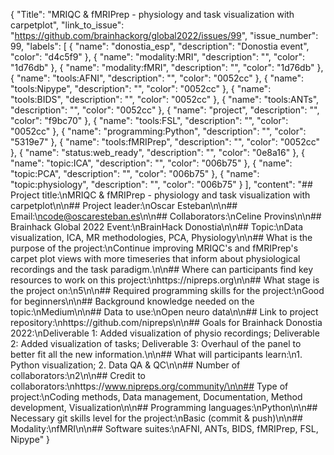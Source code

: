 {
  "Title": "MRIQC & fMRIPrep - physiology and task visualization with carpetplot",
  "link_to_issue": "https://github.com/brainhackorg/global2022/issues/99",
  "issue_number": 99,
  "labels": [
    {
      "name": "donostia_esp",
      "description": "Donostia event",
      "color": "d4c5f9"
    },
    {
      "name": "modality:MRI",
      "description": "",
      "color": "1d76db"
    },
    {
      "name": "modality:fMRI",
      "description": "",
      "color": "1d76db"
    },
    {
      "name": "tools:AFNI",
      "description": "",
      "color": "0052cc"
    },
    {
      "name": "tools:Nipype",
      "description": "",
      "color": "0052cc"
    },
    {
      "name": "tools:BIDS",
      "description": "",
      "color": "0052cc"
    },
    {
      "name": "tools:ANTs",
      "description": "",
      "color": "0052cc"
    },
    {
      "name": "project",
      "description": "",
      "color": "f9bc70"
    },
    {
      "name": "tools:FSL",
      "description": "",
      "color": "0052cc"
    },
    {
      "name": "programming:Python",
      "description": "",
      "color": "5319e7"
    },
    {
      "name": "tools:fMRIPrep",
      "description": "",
      "color": "0052cc"
    },
    {
      "name": "status:web_ready",
      "description": "",
      "color": "0e8a16"
    },
    {
      "name": "topic:ICA",
      "description": "",
      "color": "006b75"
    },
    {
      "name": "topic:PCA",
      "description": "",
      "color": "006b75"
    },
    {
      "name": "topic:physiology",
      "description": "",
      "color": "006b75"
    }
  ],
  "content": "## Project title:\nMRIQC & fMRIPrep - physiology and task visualization with carpetplot\n\n## Project leader:\nOscar Esteban\n\n## Email:\ncode@oscaresteban.es\n\n## Collaborators:\nCeline Provins\n\n## Brainhack Global 2022 Event:\nBrainHack Donostia\n\n## Topic:\nData visualization, ICA, MR methodologies, PCA, Physiology\n\n## What is the purpose of the project:\nContinue improving MRIQC's and fMRIPrep's carpet plot views with more timeseries that inform about physiological recordings and the task paradigm.\n\n## Where can participants find key resources to work on this project:\nhttps://nipreps.org\n\n## What stage is the project on:\n5\n\n## Required programming skills for the project:\nGood for beginners\n\n## Background knowledge needed  on the topic:\nMedium\n\n## Data to use:\nOpen neuro data\n\n## Link to project repository:\nhttps://github.com/nipreps\n\n## Goals for Brainhack Donostia 2022:\nDeliverable 1: Added visualization of physio recordings; Deliverable 2: Added visualization of tasks; Deliverable 3: Overhaul of the panel to better fit all the new information.\n\n## What will participants learn:\n1. Python visualization; 2. Data QA & QC\n\n## Number of collaborators:\n2\n\n## Credit to collaborators:\nhttps://www.nipreps.org/community/\n\n## Type of project:\nCoding methods, Data management, Documentation, Method development, Visualization\n\n## Programming languages:\nPython\n\n## Necessary git skills level for the project:\nBasic (commit & push)\n\n## Modality:\nfMRI\n\n## Software suites:\nAFNI, ANTs, BIDS, fMRIPrep, FSL, Nipype"
}
